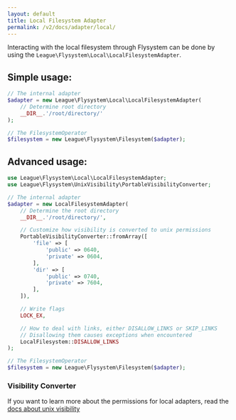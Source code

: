 ```yaml
---
layout: default
title: Local Filesystem Adapter
permalink: /v2/docs/adapter/local/
---
```


Interacting with the local filesystem through Flysystem can be done
by using the `League\Flysystem\Local\LocalFilesystemAdapter`.

## Simple usage:

```php
// The internal adapter
$adapter = new League\Flysystem\Local\LocalFilesystemAdapter(
    // Determine root directory
    __DIR__.'/root/directory/'
);

// The FilesystemOperator
$filesystem = new League\Flysystem\Filesystem($adapter);
```

## Advanced usage:

```php
use League\Flysystem\Local\LocalFilesystemAdapter;
use League\Flysystem\UnixVisibility\PortableVisibilityConverter;

// The internal adapter
$adapter = new LocalFilesystemAdapter(
    // Determine the root directory
    __DIR__.'/root/directory/',

    // Customize how visibility is converted to unix permissions
    PortableVisibilityConverter::fromArray([
        'file' => [
            'public' => 0640,
            'private' => 0604,
        ],
        'dir' => [
            'public' => 0740,
            'private' => 7604,
        ],
    ]),

    // Write flags
    LOCK_EX,

    // How to deal with links, either DISALLOW_LINKS or SKIP_LINKS
    // Disallowing them causes exceptions when encountered
    LocalFilesystem::DISALLOW_LINKS
);

// The FilesystemOperator
$filesystem = new League\Flysystem\Filesystem($adapter);
```

### Visibility Converter

If you want to learn more about the permissions for local adapters,
read the [docs about unix visibility](/v2/docs/usage/unix-visibility/) 

